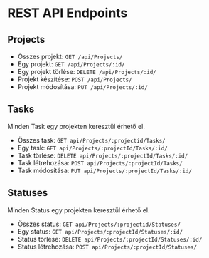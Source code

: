 # REST API Endpoints

## Projects

 - Összes projekt: `GET /api/Projects/`
 - Egy projekt: `GET /api/Projects/:id/`
 - Egy projekt törlése: `DELETE /api/Projects/:id/`
 - Projekt készítése: `POST /api/Projects/`
 - Projekt módosítása: `PUT /api/Projects/:id/`

## Tasks
Minden Task egy projekten keresztül érhető el.

 - Összes task: `GET api/Projects/:projectid/Tasks/`
- Egy task: `GET api/Projects/:projectId/Tasks/:id/`
- Task törlése: `DELETE api/Projects/:projectId/Tasks/:id/`
- Task létrehozása: `POST api/Projects/:projectId/Tasks/`
- Task módosítása: `PUT api/Projects/:projectId/Tasks/:id/`

 ## Statuses
 Minden Status egy projekten keresztül érhető el.
 - Összes status: `GET api/Projects/:projectid/Statuses/`
- Egy status: `GET api/Projects/:projectId/Statuses/:id/`
- Status törlése: `DELETE api/Projects/:projectId/Statuses/:id/`
- Status létrehozása: `POST api/Projects/:projectId/Statuses/`
